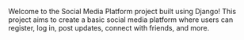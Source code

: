 Welcome to the Social Media Platform project built using Django! This project aims to create a basic social media platform where users can register, log in, post updates, connect with friends, and more.

